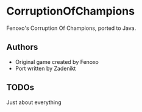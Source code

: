 CorruptionOfChampions
=====================

Fenoxo's Corruption Of Champions, ported to Java.

Authors
-------

 * Original game created by Fenoxo
 * Port written by Zadenikt

TODOs
-----

Just about everything
